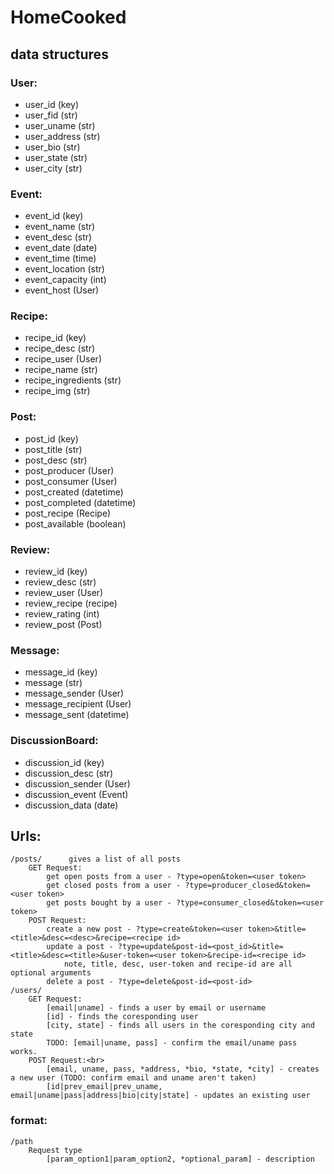 # HomeCooked

## data structures
### User:
- user_id               (key)
- user_fid              (str)
- user_uname            (str)
- user_address          (str)
- user_bio              (str)
- user_state            (str)
- user_city             (str)

### Event:
- event_id              (key)
- event_name            (str)
- event_desc            (str)
- event_date            (date)
- event_time            (time)
- event_location        (str)
- event_capacity        (int)
- event_host            (User)

### Recipe:
- recipe_id             (key)
- recipe_desc           (str)
- recipe_user           (User)
- recipe_name           (str)
- recipe_ingredients    (str)
- recipe_img            (str)

### Post:
- post_id               (key)
- post_title            (str)
- post_desc             (str)
- post_producer         (User)
- post_consumer         (User)
- post_created          (datetime)
- post_completed        (datetime)
- post_recipe           (Recipe)
- post_available        (boolean)

### Review:
- review_id             (key)
- review_desc           (str)
- review_user           (User)
- review_recipe         (recipe)
- review_rating         (int)
- review_post           (Post)

### Message:
- message_id            (key)
- message               (str)
- message_sender        (User)
- message_recipient     (User)
- message_sent          (datetime)

### DiscussionBoard:
- discussion_id         (key)
- discussion_desc       (str)
- discussion_sender     (User)
- discussion_event      (Event)
- discussion_data       (date)

## Urls:
```
/posts/      gives a list of all posts
    GET Request:
        get open posts from a user - ?type=open&token=<user token>
        get closed posts from a user - ?type=producer_closed&token=<user token>
        get posts bought by a user - ?type=consumer_closed&token=<user token>
    POST Request:
        create a new post - ?type=create&token=<user token>&title=<title>&desc=<desc>&recipe=<recipe id>
        update a post - ?type=update&post-id=<post_id>&title=<title>&desc=<title>&user-token=<user token>&recipe-id=<recipe id>
            note, title, desc, user-token and recipe-id are all optional arguments
        delete a post - ?type=delete&post-id=<post-id>
/users/
    GET Request:
        [email|uname] - finds a user by email or username
        [id] - finds the coresponding user
        [city, state] - finds all users in the coresponding city and state
        TODO: [email|uname, pass] - confirm the email/uname pass works.
    POST Request:<br>
        [email, uname, pass, *address, *bio, *state, *city] - creates a new user (TODO: confirm email and uname aren't taken)
        [id|prev_email|prev_uname, email|uname|pass|address|bio|city|state] - updates an existing user
```
### format:
```
/path
    Request type
        [param_option1|param_option2, *optional_param] - description
```
